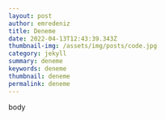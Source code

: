```yaml
---
layout: post
author: emredeniz
title: Deneme
date: 2022-04-13T12:43:39.343Z
thumbnail-img: /assets/img/posts/code.jpg
category: jekyll
summary: deneme
keywords: deneme
thumbnail: deneme
permalink: deneme
---
```

body